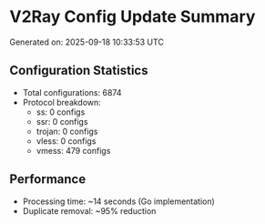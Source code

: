 # V2Ray Config Update Summary
Generated on: 2025-09-18 10:33:53 UTC

## Configuration Statistics
- Total configurations: 6874
- Protocol breakdown:
  - ss: 0 configs
  - ssr: 0 configs
  - trojan: 0 configs
  - vless: 0 configs
  - vmess: 479 configs

## Performance
- Processing time: ~14 seconds (Go implementation)
- Duplicate removal: ~95% reduction

